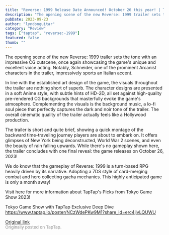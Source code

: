 ```yaml
---
title: "Reverse: 1999 Release Date Announced! October 26 this year! | Trailer Impressions - TGS 2023"
description: "The opening scene of the new Reverse: 1999 trailer sets the tone with an impressive CG cutscene, once again showcasing the game's unique and excellent voice acting. Notably, Schneider, one of the prominent Arcanist characters in the trailer, impressively sports an Italian accent."
pubDate: 2023-09-23
author: "lyndonguitar"
category: "Review"
tags: ["taptap", "reverse:-1999"]
featured: false
thumb: ""
---
```


The opening scene of the new Reverse: 1999 trailer sets the tone with an impressive CG cutscene, once again showcasing the game's unique and excellent voice acting. Notably, Schneider, one of the prominent Arcanist characters in the trailer, impressively sports an Italian accent.

In line with the established art design of the game, the visuals throughout the trailer are nothing short of superb. The character designs are presented in a soft Anime style, with subtle hints of HD-2D, all set against high-quality pre-rendered CG backgrounds that masterfully evoke the game's atmosphere. Complementing the visuals is the background music, a lo-fi soul piece that perfectly captures the dark and noir tone of the trailer. The overall cinematic quality of the trailer actually feels like a Hollywood production.

The trailer is short and quite brief, showing a quick montage of the backward time-traveling journey players are about to embark on. It offers glimpses of New York being deconstructed, World War 2 scenes, and even the beauty of rain falling upwards. While there's no gameplay shown here, the trailer concludes with one final reveal: the game releases on October 26, 2023!

We do know that the gameplay of Reverse: 1999 is a turn-based RPG heavily driven by its narrative. Adopting a 7DS style of card-merging combat and hero collecting gacha mechanics. This highly anticipated game is only a month away!

Visit here for more information about TapTap's Picks from Tokyo Game Show 2023!

Tokyo Game Show with TapTap Exclusive Deep Dive
https://www.taptap.io/poster/NCzWdePKw9M1?share_id=erc4jlvLQUWU

[Original link](https://www.taptap.io/post/6336643)<br><span style="font-size: 0.95em; color: #888;">Originally posted on TapTap.</span>
